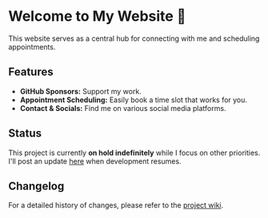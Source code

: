 # Welcome to My Website 👋

This website serves as a central hub for connecting with me and scheduling appointments. 

## Features

* **GitHub Sponsors:** Support my work.
* **Appointment Scheduling:** Easily book a time slot that works for you.
* **Contact & Socials:** Find me on various social media platforms.

## Status

This project is currently **on hold indefinitely** while I focus on other priorities. 
I'll post an update [here](https://github.com/samucodesh/samucodesh.github.io/discussions) when development resumes.

## Changelog

For a detailed history of changes, please refer to the [project wiki](https://github.com/samucodesh/samucodesh.github.io/wiki). 

